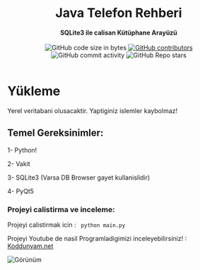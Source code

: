 <h1 align="center">Java Telefon Rehberi</h1>

<div align="center">
  <strong>SQLite3 ile calisan Kütüphane Arayüzü</strong>
</div>

<br />

<div align="center">
  <img alt="GitHub code size in bytes" src="https://img.shields.io/github/languages/code-size/Saizzou/Koddunyam_Python_Kutuphane">
  <a href="https://github.com/Saizzou/Koddunyam_Python_Kutuphane/graphs/contributors"><img alt="GitHub contributors" src="https://img.shields.io/github/contributors/Saizzou/Koddunyam_Python_Kutuphane"></a>
  <img alt="GitHub commit activity" src="https://img.shields.io/github/commit-activity/m/Saizzou/Koddunyam_Python_Kutuphane">
  <img alt="GitHub Repo stars" src="https://img.shields.io/github/stars/Saizzou/Koddunyam_Python_Kutuphane">
</div>

<br />

# Yükleme
Yerel veritabani olusacaktir. Yaptiginiz islemler kaybolmaz! 

## Temel Gereksinimler:

1- Python!

2- Vakit

3- SQLite3 (Varsa DB Browser gayet kullanislidir)

4- PyQt5


### Projeyi calistirma ve inceleme:

Projeyi calistirmak icin :
``` python main.py```

Projeyi Youtube de nasil Programladigimizi inceleyebilirsiniz! : 
<a href="https://www.youtube.com/watch?v=xxD0YQYeeWU&t=3s">Koddunyam.net</a>

![Görünüm](img/Screenshot_20210913_104640.png)
